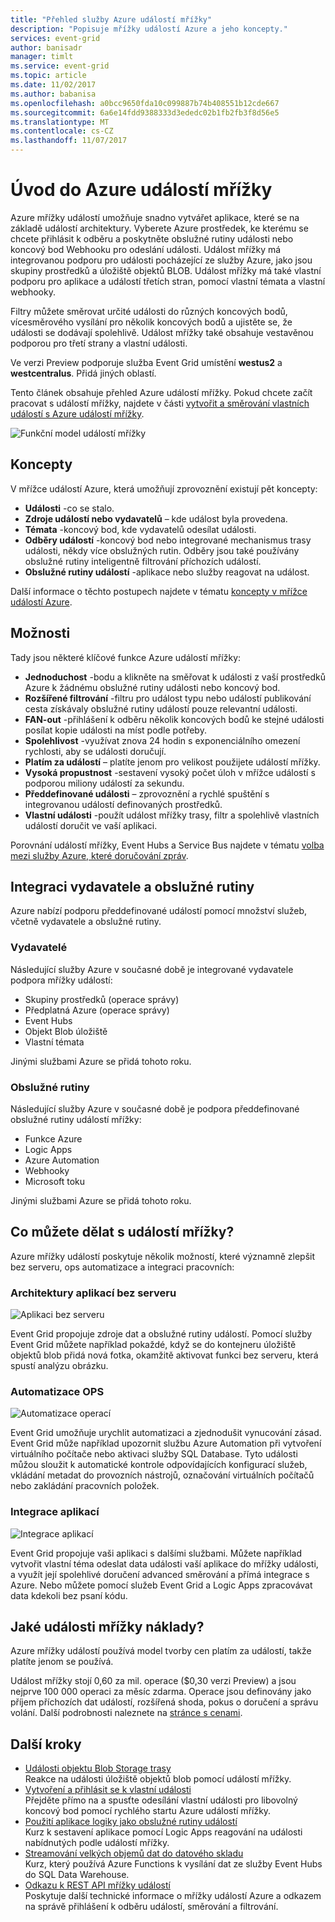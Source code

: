 ```yaml
---
title: "Přehled služby Azure událostí mřížky"
description: "Popisuje mřížky událostí Azure a jeho koncepty."
services: event-grid
author: banisadr
manager: timlt
ms.service: event-grid
ms.topic: article
ms.date: 11/02/2017
ms.author: babanisa
ms.openlocfilehash: a0bcc9650fda10c099887b74b408551b12cde667
ms.sourcegitcommit: 6a6e14fdd9388333d3ededc02b1fb2fb3f8d56e5
ms.translationtype: MT
ms.contentlocale: cs-CZ
ms.lasthandoff: 11/07/2017
---
```

# <a name="an-introduction-to-azure-event-grid"></a>Úvod do Azure událostí mřížky

Azure mřížky událostí umožňuje snadno vytvářet aplikace, které se na základě událostí architektury. Vyberete Azure prostředek, ke kterému se chcete přihlásit k odběru a poskytněte obslužné rutiny události nebo koncový bod Webhooku pro odeslání události. Událost mřížky má integrovanou podporu pro události pocházející ze služby Azure, jako jsou skupiny prostředků a úložiště objektů BLOB. Událost mřížky má také vlastní podporu pro aplikace a událostí třetích stran, pomocí vlastní témata a vlastní webhooky. 

Filtry můžete směrovat určité události do různých koncových bodů, vícesměrového vysílání pro několik koncových bodů a ujistěte se, že události se dodávají spolehlivě. Událost mřížky také obsahuje vestavěnou podporou pro třetí strany a vlastní události.

Ve verzi Preview podporuje služba Event Grid umístění **westus2** a **westcentralus**. Přidá jiných oblastí.

Tento článek obsahuje přehled Azure událostí mřížky. Pokud chcete začít pracovat s událostí mřížky, najdete v části [vytvořit a směrování vlastních událostí s Azure událostí mřížky](custom-event-quickstart.md).

![Funkční model událostí mřížky](./media/overview/event-grid-functional-model.png)

## <a name="concepts"></a>Koncepty

V mřížce událostí Azure, která umožňují zprovoznění existují pět koncepty:

* **Události** -co se stalo.
* **Zdroje událostí nebo vydavatelů** – kde událost byla provedena.
* **Témata** -koncový bod, kde vydavatelů odesílat události.
* **Odběry událostí** -koncový bod nebo integrované mechanismus trasy události, někdy více obslužných rutin. Odběry jsou také používány obslužné rutiny inteligentně filtrování příchozích událostí.
* **Obslužné rutiny událostí** -aplikace nebo služby reagovat na událost.

Další informace o těchto postupech najdete v tématu [koncepty v mřížce událostí Azure](concepts.md).

## <a name="capabilities"></a>Možnosti

Tady jsou některé klíčové funkce Azure událostí mřížky:

* **Jednoduchost** -bodu a klikněte na směřovat k události z vaší prostředků Azure k žádnému obslužné rutiny události nebo koncový bod.
* **Rozšířené filtrování** -filtru pro událost typu nebo událostí publikování cesta získávaly obslužné rutiny událostí pouze relevantní události.
* **FAN-out** -přihlášení k odběru několik koncových bodů ke stejné události posílat kopie události na míst podle potřeby.
* **Spolehlivost** -využívat znova 24 hodin s exponenciálního omezení rychlosti, aby se události doručují.
* **Platím za událostí** – platíte jenom pro velikost použijete událostí mřížky.
* **Vysoká propustnost** -sestavení vysoký počet úloh v mřížce událostí s podporou miliony událostí za sekundu.
* **Předdefinované události** – zprovoznění a rychlé spuštění s integrovanou událostí definovaných prostředků.
* **Vlastní události** -použít událost mřížky trasy, filtr a spolehlivě vlastních událostí doručit ve vaší aplikaci.

Porovnání událostí mřížky, Event Hubs a Service Bus najdete v tématu [volba mezi služby Azure, které doručování zpráv](compare-messaging-services.md).

## <a name="built-in-publisher-and-handler-integration"></a>Integraci vydavatele a obslužné rutiny

Azure nabízí podporu předdefinované událostí pomocí množství služeb, včetně vydavatele a obslužné rutiny.

### <a name="publishers"></a>Vydavatelé

Následující služby Azure v současné době je integrované vydavatele podpora mřížky událostí:

* Skupiny prostředků (operace správy)
* Předplatná Azure (operace správy)
* Event Hubs
* Objekt Blob úložiště
* Vlastní témata

Jinými službami Azure se přidá tohoto roku.

### <a name="handlers"></a>Obslužné rutiny

Následující služby Azure v současné době je podpora předdefinované obslužné rutiny událostí mřížky: 

* Funkce Azure
* Logic Apps
* Azure Automation
* Webhooky
* Microsoft toku

Jinými službami Azure se přidá tohoto roku.

## <a name="what-can-i-do-with-event-grid"></a>Co můžete dělat s událostí mřížky?

Azure mřížky událostí poskytuje několik možností, které významně zlepšit bez serveru, ops automatizace a integraci pracovních: 

### <a name="serverless-application-architectures"></a>Architektury aplikací bez serveru

![Aplikaci bez serveru](./media/overview/serverless_web_app.png)

Event Grid propojuje zdroje dat a obslužné rutiny událostí. Pomocí služby Event Grid můžete například pokaždé, když se do kontejneru úložiště objektů blob přidá nová fotka, okamžitě aktivovat funkci bez serveru, která spustí analýzu obrázku. 

### <a name="ops-automation"></a>Automatizace OPS

![Automatizace operací](./media/overview/Ops_automation.png)

Event Grid umožňuje urychlit automatizaci a zjednodušit vynucování zásad. Event Grid může například upozornit službu Azure Automation při vytvoření virtuálního počítače nebo aktivaci služby SQL Database. Tyto události můžou sloužit k automatické kontrole odpovídajících konfigurací služeb, vkládání metadat do provozních nástrojů, označování virtuálních počítačů nebo zakládání pracovních položek.

### <a name="application-integration"></a>Integrace aplikací

![Integrace aplikací](./media/overview/app_integration.png)

Event Grid propojuje vaši aplikaci s dalšími službami. Můžete například vytvořit vlastní téma odeslat data události vaší aplikace do mřížky události, a využít její spolehlivé doručení advanced směrování a přímá integrace s Azure. Nebo můžete pomocí služeb Event Grid a Logic Apps zpracovávat data kdekoli bez psaní kódu. 

## <a name="how-much-does-event-grid-cost"></a>Jaké události mřížky náklady?

Azure mřížky událostí používá model tvorby cen platím za událostí, takže platíte jenom se používá.

Událost mřížky stojí 0,60 za mil. operace ($0,30 verzi Preview) a jsou nejprve 100 000 operaci za měsíc zdarma. Operace jsou definovány jako příjem příchozích dat událostí, rozšířená shoda, pokus o doručení a správu volání.  Další podrobnosti naleznete na [stránce s cenami](https://azure.microsoft.com/pricing/details/event-grid/).

## <a name="next-steps"></a>Další kroky

* [Události objektu Blob Storage trasy](../storage/blobs/storage-blob-event-quickstart.md?toc=%2fazure%2fevent-grid%2ftoc.json)  
  Reakce na události úložiště objektů blob pomocí událostí mřížky.
* [Vytvoření a přihlásit se k vlastní události](custom-event-quickstart.md)  
  Přejděte přímo na a spusťte odesílání vlastní události pro libovolný koncový bod pomocí rychlého startu Azure událostí mřížky.
* [Použití aplikace logiky jako obslužné rutiny událostí](monitor-virtual-machine-changes-event-grid-logic-app.md)  
  Kurz k sestavení aplikace pomocí Logic Apps reagování na události nabídnutých podle událostí mřížky.
* [Streamování velkých objemů dat do datového skladu](event-grid-event-hubs-integration.md)  
  Kurz, který používá Azure Functions k vysílání dat ze služby Event Hubs do SQL Data Warehouse.
* [Odkazu k REST API mřížky událostí](/rest/api/eventgrid)  
  Poskytuje další technické informace o mřížky událostí Azure a odkazem na správě přihlášení k odběru událostí, směrování a filtrování.